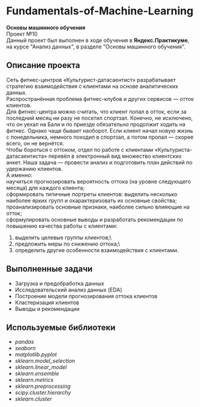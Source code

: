 # Fundamentals-of-Machine-Learning
**Основы машинного обучения**\
Проект №10\
Данный проект был выполнен в ходе обучения в **Яндекс.Практикуме**, на курсе "Анализ данных", в разделе "Основы машинного обучения".
## Описание проекта
Сеть фитнес-центров «Культурист-датасаентист» разрабатывает стратегию взаимодействия с клиентами на основе аналитических данных.\
Распространённая проблема фитнес-клубов и других сервисов — отток клиентов.\
Для фитнес-центра можно считать, что клиент попал в отток, если за последний месяц ни разу не посетил спортзал. Конечно, не исключено, что он уехал на Бали и по приезде обязательно продолжит ходить на фитнес. Однако чаще бывает наоборот. Если клиент начал новую жизнь с понедельника, немного походил в спортзал, а потом пропал — скорее всего, он не вернётся.\
Чтобы бороться с оттоком, отдел по работе с клиентами «Культуриста-датасаентиста» перевёл в электронный вид множество клиентских анкет. Наша задача — провести анализ и подготовить план действий по удержанию клиентов.\
А именно:\
научиться прогнозировать вероятность оттока (на уровне следующего месяца) для каждого клиента;\
сформировать типичные портреты клиентов: выделить несколько наиболее ярких групп и охарактеризовать их основные свойства;\
проанализировать основные признаки, наиболее сильно влияющие на отток;\
сформулировать основные выводы и разработать рекомендации по повышению качества работы с клиентами:
1) выделить целевые группы клиентов;\
2) предложить меры по снижению оттока;\
3) определить другие особенности взаимодействия с клиентами.
## Выполненные задачи
- Загрузка и предобработка данных
- Исследовательский анализ данных (EDA)
- Построение модели прогнозирования оттока клиентов
- Кластеризация клиентов
- Выводы и рекомендации
## Используемые библиотеки
- *pandas*
- *seaborn*
- *matplotlib.pyplot*
- *sklearn.model_selection*
- *sklearn.linear_model*
- *sklearn.ensemble*
- *sklearn.metrics*
- *sklearn.preprocessing*
- *scipy.cluster.hierarchy*
- *sklearn.cluster*
